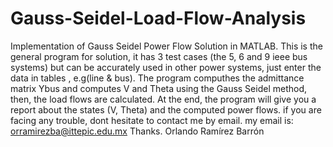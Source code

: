 # Gauss-Seidel-Load-Flow-Analysis
Implementation of Gauss Seidel Power Flow Solution in MATLAB.  This is the general program for solution, it has 3 test cases (the 5, 6 and 9 ieee bus systems) but can be accurately used in other power systems,  just enter the data in tables , e.g(line &amp; bus). The program computhes the admittance matrix Ybus and computes V and Theta using the Gauss Seidel method, then, the load flows are calculated. At the end, the program will give you a report about the states (V, Theta) and the computed power flows. if you are facing any trouble, dont hesitate to contact me by email. my email is: orramirezba@ittepic.edu.mx Thanks.  Orlando Ramírez Barrón
